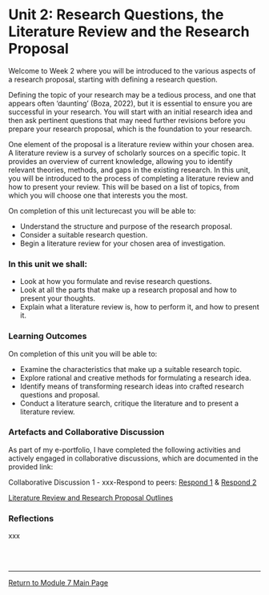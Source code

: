 # Unit 2: Research Questions, the Literature Review and the Research Proposal

Welcome to Week 2 where you will be introduced to the various aspects of a research proposal, starting with defining a research question.

Defining the topic of your research may be a tedious process, and one that appears often ‘daunting’ (Boza, 2022), but it is essential to ensure you are successful in your research. You will start with an initial research idea and then ask pertinent questions that may need further revisions before you prepare your research proposal, which is the foundation to your research.

One element of the proposal is a literature review within your chosen area. A literature review is a survey of scholarly sources on a specific topic. It provides an overview of current knowledge, allowing you to identify relevant theories, methods, and gaps in the existing research. In this unit, you will be introduced to the process of completing a literature review and how to present your review. This will be based on a list of topics, from which you will choose one that interests you the most.

On completion of this unit lecturecast you will be able to:
 - Understand the structure and purpose of the research proposal.
 - Consider a suitable research question.
 - Begin a literature review for your chosen area of investigation.

### In this unit we shall:
 - Look at how you formulate and revise research questions.
 - Look at all the parts that make up a research proposal and how to present your thoughts.
 - Explain what a literature review is, how to perform it, and how to present it.

### Learning Outcomes
On completion of this unit you will be able to:
 - Examine the characteristics that make up a suitable research topic.
 - Explore rational and creative methods for formulating a research idea.
 - Identify means of transforming research ideas into crafted research questions and proposal.
 - Conduct a literature search, critique the literature and to present a literature review.

### Artefacts and Collaborative Discussion 
As part of my e-portfolio, I have completed the following activities and actively engaged in collaborative discussions, which are documented in the provided link:

Collaborative Discussion 1 - xxx-Respond to peers: [Respond 1](RMPP_Unit02_Respond1.pdf) & [Respond 2](RMPP_Unit02_Respond2.pdf)

[Literature Review and Research Proposal Outlines](RMPP_Unit02_Activity.md)

### Reflections
xxx


<br><br>

---

[Return to Module 7 Main Page](RMPP_main.md)
